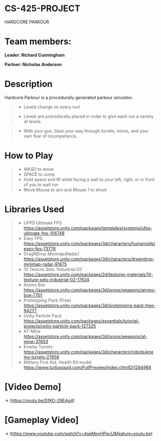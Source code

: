 # CS-425-PROJECT
HARDCORE PARKOUR

# Team members:
**Leader: Richard Cunningham**

**Partner: Nicholas Anderson**

# Description

Hardcore Parkour is a procedurally generated parkour simulator.

>- Levels change on every run!

>- Levels are procedurally placed in order to give each run a variety of levels.

>- With your gun, blast your way through turrets, mines, and your own fear of incompetance.

# How to Play
>- WASD to move
>- SPACE to Jump
>- Hold space and W while facing a wall to your left, right, or in front of you to wall run
>- Move Mouse to aim and Mouse 1 to shoot


# Libraries Used

>- UFPS Ultimate FPS https://assetstore.unity.com/packages/templates/systems/ufps-ultimate-fps-106748
>- Easy FPS https://assetstore.unity.com/packages/3d/characters/humanoids/easy-fps-73776
>- DragNDrop Minimap(Radar) https://assetstore.unity.com/packages/3d/characters/dragndrop-minimap-radar-91675
>- 10 Texture Sets 'Industrial 02' https://assetstore.unity.com/packages/2d/textures-materials/10-texture-sets-industrial-02-17624
>- Ammo Box https://assetstore.unity.com/packages/3d/props/weapons/ammo-box-7701
>- Prototyping Pack (Free) https://assetstore.unity.com/packages/3d/prototyping-pack-free-94277
>- Unity Particle Pack https://assetstore.unity.com/packages/essentials/tutorial-projects/unity-particle-pack-127325
>- AT-Mine https://assetstore.unity.com/packages/3d/props/weapons/at-mine-37653
>- Enemy Turrets https://assetstore.unity.com/packages/3d/characters/robots/enemy-turrets-27858
>- Military First Aid, Health Kit model https://www.turbosquid.com/FullPreview/Index.cfm/ID/1284968

# [Video Demo]
-> (https://youtu.be/DfKO-29EAg4)

# [Gameplay Video]
-> (https://www.youtube.com/watch?v=4seMpyHPecU&feature=youtu.be)
